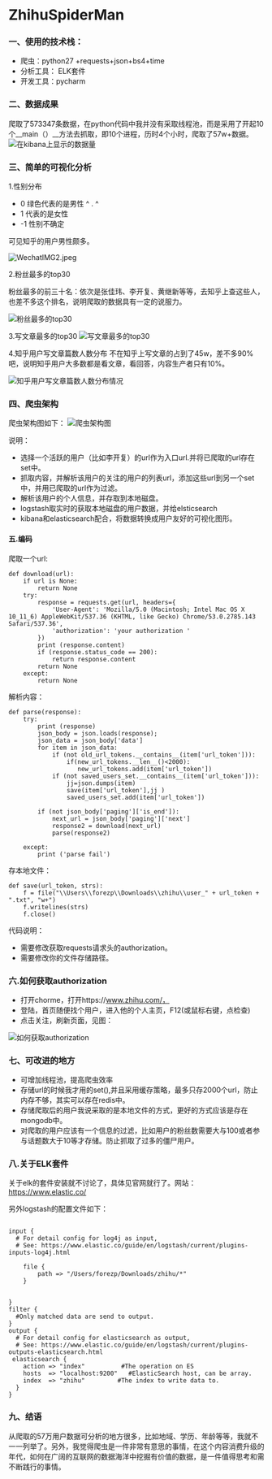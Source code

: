 # ZhihuSpiderMan


### 一、使用的技术栈：

* 爬虫：python27 +requests+json+bs4+time
* 分析工具： ELK套件
* 开发工具：pycharm

### 二、数据成果
爬取了573347条数据，在python代码中我并没有采取线程池，而是采用了开起10个__main（）__方法去抓取，即10个进程，历时4个小时，爬取了57w+数据。
![在kibana上显示的数据量](http://upload-images.jianshu.io/upload_images/2279594-c61576f1217b31aa.jpeg?imageMogr2/auto-orient/strip%7CimageView2/2/w/600)

### 三、简单的可视化分析

1.性别分布

* 0 绿色代表的是男性 ^ . ^
* 1 代表的是女性
* -1 性别不确定

可见知乎的用户男性颇多。


![WechatIMG2.jpeg](http://upload-images.jianshu.io/upload_images/2279594-22b13dd888296ab7.jpeg?imageMogr2/auto-orient/strip%7CimageView2/2/w/600)

2.粉丝最多的top30

粉丝最多的前三十名：依次是张佳玮、李开复、黄继新等等，去知乎上查这些人，也差不多这个排名，说明爬取的数据具有一定的说服力。

![粉丝最多的top30](http://upload-images.jianshu.io/upload_images/2279594-8a57509513af7829.jpeg?imageMogr2/auto-orient/strip%7CimageView2/2/w/600)


3.写文章最多的top30
![写文章最多的top30](http://upload-images.jianshu.io/upload_images/2279594-c29b348c4eb380f9.jpeg?imageMogr2/auto-orient/strip%7CimageView2/2/w/600)


4.知乎用户写文章篇数人数分布
不在知乎上写文章的占到了45w，差不多90%吧，说明知乎用户大多数都是看文章，看回答，内容生产者只有10%。

![知乎用户写文章篇数人数分布情况](http://upload-images.jianshu.io/upload_images/2279594-872f0a771e6ea438.jpeg?imageMogr2/auto-orient/strip%7CimageView2/2/w/600)

### 四、爬虫架构

爬虫架构图如下：
![爬虫架构图](http://upload-images.jianshu.io/upload_images/2279594-26c9bd69af563fd5.png?imageMogr2/auto-orient/strip%7CimageView2/2/w/600)

说明：

* 选择一个活跃的用户（比如李开复）的url作为入口url.并将已爬取的url存在set中。
* 抓取内容，并解析该用户的关注的用户的列表url，添加这些url到另一个set中，并用已爬取的url作为过滤。
* 解析该用户的个人信息，并存取到本地磁盘。
* logstash取实时的获取本地磁盘的用户数据，并给elsticsearch
* kibana和elasticsearch配合，将数据转换成用户友好的可视化图形。

#### 五.编码

爬取一个url:

```
def download(url):
    if url is None:
        return None
    try:
        response = requests.get(url, headers={
            'User-Agent': 'Mozilla/5.0 (Macintosh; Intel Mac OS X 10_11_6) AppleWebKit/537.36 (KHTML, like Gecko) Chrome/53.0.2785.143 Safari/537.36',
            'authorization': 'your authorization '
        })
        print (response.content)
        if (response.status_code == 200):
            return response.content
        return None
    except:
        return None

```

解析内容：

```
def parse(response):
    try:
        print (response)
        json_body = json.loads(response);
        json_data = json_body['data']
        for item in json_data:
            if (not old_url_tokens.__contains__(item['url_token'])):
                if(new_url_tokens.__len__()<2000):
                   new_url_tokens.add(item['url_token'])
            if (not saved_users_set.__contains__(item['url_token'])):
                jj=json.dumps(item)
                save(item['url_token'],jj )
                saved_users_set.add(item['url_token'])

        if (not json_body['paging']['is_end']):
            next_url = json_body['paging']['next']
            response2 = download(next_url)
            parse(response2)

    except:
        print ('parse fail')

```

存本地文件：

```
def save(url_token, strs):
    f = file("\\Users\\forezp\\Downloads\\zhihu\\user_" + url_token + ".txt", "w+")
    f.writelines(strs)
    f.close()

```

代码说明：
* 需要修改获取requests请求头的authorization。
* 需要修改你的文件存储路径。


### 六.如何获取authorization

* 打开chorme，打开https://www.zhihu.com/，  
* 登陆，首页随便找个用户，进入他的个人主页，F12(或鼠标右键，点检查)
* 点击关注，刷新页面，见图：


![如何获取authorization](http://upload-images.jianshu.io/upload_images/2279594-0fa965cff3cddc64.jpeg?imageMogr2/auto-orient/strip%7CimageView2/2/w/600)


### 七、可改进的地方

* 可增加线程池，提高爬虫效率
* 存储url的时候我才用的set(),并且采用缓存策略，最多只存2000个url，防止内存不够，其实可以存在redis中。
* 存储爬取后的用户我说采取的是本地文件的方式，更好的方式应该是存在mongodb中。
* 对爬取的用户应该有一个信息的过滤，比如用户的粉丝数需要大与100或者参与话题数大于10等才存储。防止抓取了过多的僵尸用户。

### 八.关于ELK套件

关于elk的套件安装就不讨论了，具体见官网就行了。网站：https://www.elastic.co/


另外logstash的配置文件如下：

```

input {
  # For detail config for log4j as input,
  # See: https://www.elastic.co/guide/en/logstash/current/plugins-inputs-log4j.html

    file {
        path => "/Users/forezp/Downloads/zhihu/*"
    }


}
filter {
  #Only matched data are send to output.
}
output {
  # For detail config for elasticsearch as output,
  # See: https://www.elastic.co/guide/en/logstash/current/plugins-outputs-elasticsearch.html
 elasticsearch {
    action => "index"          #The operation on ES
    hosts  => "localhost:9200"   #ElasticSearch host, can be array.
    index  => "zhihu"         #The index to write data to.
  }
}

```
### 九、结语

从爬取的57万用户数据可分析的地方很多，比如地域、学历、年龄等等，我就不一一列举了。另外，我觉得爬虫是一件非常有意思的事情，在这个内容消费升级的年代，如何在广阔的互联网的数据海洋中挖掘有价值的数据，是一件值得思考和需不断践行的事情。